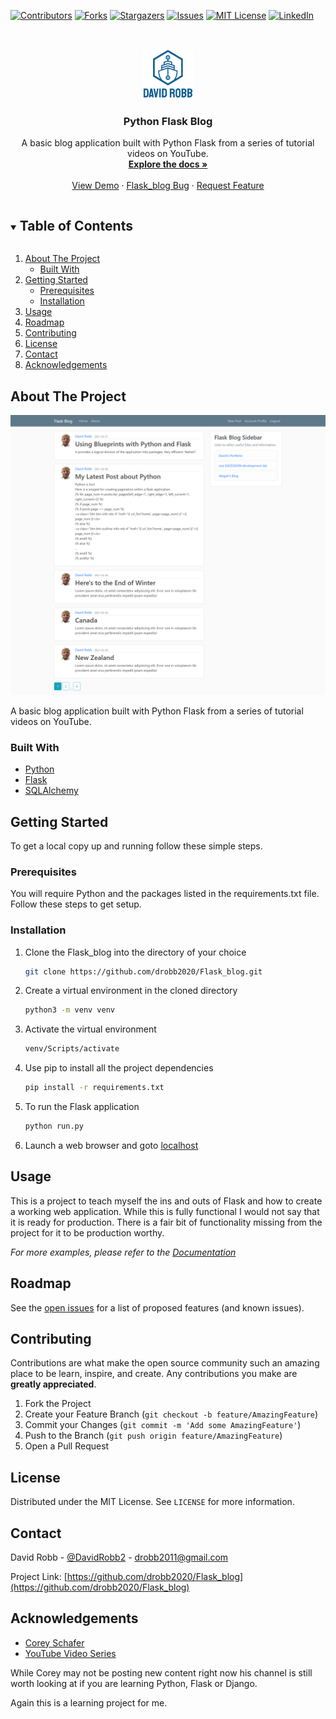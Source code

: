 <!--
*** Thanks for checking out the Best-README-Template. If you have a suggestion
*** that would make this better, please fork the Flask_blog and create a pull request
*** or simply open an issue with the tag "enhancement".
*** Thanks again! Now go create something AMAZING! :D
***
***
***
*** To avoid retyping too much info. Do a search and replace for the following:
*** drobb2020, Flask_blog, DavidRobb2, email, Python Flask Blog, A basic blog application built with Python Flask from a series of tutorial videos on YouTube.
-->

<!-- PROJECT SHIELDS -->
<!--
*** I'm using markdown "reference style" links for readability.
*** Reference links are enclosed in brackets [ ] instead of parentheses ( ).
*** See the bottom of this document for the declaration of the reference variables
*** for contributors-url, forks-url, etc. This is an optional, concise syntax you may use.
*** https://www.markdownguide.org/basic-syntax/#reference-style-links
-->
[![Contributors][contributors-shield]][contributors-url]
[![Forks][forks-shield]][forks-url]
[![Stargazers][stars-shield]][stars-url]
[![Issues][issues-shield]][issues-url]
[![MIT License][license-shield]][license-url]
[![LinkedIn][linkedin-shield]][linkedin-url]

<!-- PROJECT LOGO -->
<br />
<p align="center">
  <a href="https://github.com/drobb2020/Flask_blog">
    <img src="images/logo.png" alt="Logo" width="80" height="80">
  </a>

  <h3 align="center">Python Flask Blog</h3>

  <p align="center">
    A basic blog application built with Python Flask from a series of tutorial videos on YouTube.
    <br />
    <a href="https://github.com/drobb2020/Flask_blog"><strong>Explore the docs »</strong></a>
    <br />
    <br />
    <a href="https://github.com/drobb2020/Flask_blog">View Demo</a>
    ·
    <a href="https://github.com/drobb2020/Flask_blog/issues">Flask_blog Bug</a>
    ·
    <a href="https://github.com/drobb2020/Flask_blog/issues">Request Feature</a>
  </p>
</p>

<!-- TABLE OF CONTENTS -->
<details open="open">
  <summary><h2 style="display: inline-block">Table of Contents</h2></summary>
  <ol>
    <li>
      <a href="#about-the-project">About The Project</a>
      <ul>
        <li><a href="#built-with">Built With</a></li>
      </ul>
    </li>
    <li>
      <a href="#getting-started">Getting Started</a>
      <ul>
        <li><a href="#prerequisites">Prerequisites</a></li>
        <li><a href="#installation">Installation</a></li>
      </ul>
    </li>
    <li><a href="#usage">Usage</a></li>
    <li><a href="#roadmap">Roadmap</a></li>
    <li><a href="#contributing">Contributing</a></li>
    <li><a href="#license">License</a></li>
    <li><a href="#contact">Contact</a></li>
    <li><a href="#acknowledgements">Acknowledgements</a></li>
  </ol>
</details>

<!-- ABOUT THE PROJECT -->
## About The Project

![Flask Blog Screenshots](images/flask-blog-screenshot1.png)

 A basic blog application built with Python Flask from a series of tutorial videos on YouTube.

### Built With

* [Python](https://python.org/)
* [Flask](https://flask.palletsprojects.com/en/2.0.x/)
* [SQLAlchemy](https://www.sqlalchemy.org/)

<!-- GETTING STARTED -->
## Getting Started

To get a local copy up and running follow these simple steps.

### Prerequisites

You will require Python and the packages listed in the requirements.txt file. Follow these steps to get setup.

### Installation

1. Clone the Flask_blog into the directory of your choice

    ```sh
    git clone https://github.com/drobb2020/Flask_blog.git
    ```

2. Create a virtual environment in the cloned directory

    ```sh
    python3 -m venv venv
    ```

3. Activate the virtual environment

    ```sh
    venv/Scripts/activate
    ```

4. Use pip to install all the project dependencies

    ```sh
    pip install -r requirements.txt
    ```

5. To run the Flask application

    ```sh
    python run.py
    ```

6. Launch a web browser and goto [localhost](http://127.0.0.1:5000)

<!-- USAGE EXAMPLES -->
## Usage

This is a project to teach myself the ins and outs of Flask and how to create a working web application. While this is fully functional I would not say that it is ready for production. There is a fair bit of functionality missing from the project for it to be production worthy.

_For more examples, please refer to the [Documentation](https://example.com)_

<!-- ROADMAP -->
## Roadmap

See the [open issues](https://github.com/drobb2020/Flask_blog/issues) for a list of proposed features (and known issues).

<!-- CONTRIBUTING -->
## Contributing

Contributions are what make the open source community such an amazing place to be learn, inspire, and create. Any contributions you make are **greatly appreciated**.

1. Fork the Project
2. Create your Feature Branch (`git checkout -b feature/AmazingFeature`)
3. Commit your Changes (`git commit -m 'Add some AmazingFeature'`)
4. Push to the Branch (`git push origin feature/AmazingFeature`)
5. Open a Pull Request

<!-- LICENSE -->
## License

Distributed under the MIT License. See `LICENSE` for more information.

<!-- CONTACT -->
## Contact

David Robb - [@DavidRobb2](https://twitter.com/DavidRobb2) - drobb2011@gmail.com

Project Link: [https://github.com/drobb2020/Flask_blog](https://github.com/drobb2020/Flask_blog)

<!-- ACKNOWLEDGEMENTS -->
## Acknowledgements

* [Corey Schafer](https://www.youtube.com/channel/UCCezIgC97PvUuR4_gbFUs5g)
* [YouTube Video Series](https://www.youtube.com/playlist?list=PL-osiE80TeTs4UjLw5MM6OjgkjFeUxCYH)

While Corey may not be posting new content right now his channel is still worth looking at if you are learning Python, Flask or Django.

Again this is a learning project for me.

<!-- MARKDOWN LINKS & IMAGES -->
<!-- https://www.markdownguide.org/basic-syntax/#reference-style-links -->
[contributors-shield]: https://img.shields.io/github/contributors/drobb2020/Flask_blog.svg?style=for-the-badge
[contributors-url]: https://github.com/drobb2020/Flask_blog/graphs/contributors
[forks-shield]: https://img.shields.io/github/forks/drobb2020/Flask_blog.svg?style=for-the-badge
[forks-url]: https://github.com/drobb2020/Flask_blog/network/members
[stars-shield]: https://img.shields.io/github/stars/drobb2020/Flask_blog.svg?style=for-the-badge
[stars-url]: https://github.com/drobb2020/Flask_blog/stargazers
[issues-shield]: https://img.shields.io/github/issues/drobb2020/Flask_blog.svg?style=for-the-badge
[issues-url]: https://github.com/drobb2020/Flask_blog/issues
[license-shield]: https://img.shields.io/github/license/drobb2020/Flask_blog.svg?style=for-the-badge
[license-url]: https://github.com/drobb2020/Flask_blog/blob/master/LICENSE.txt
[linkedin-shield]: https://img.shields.io/badge/-LinkedIn-black.svg?style=for-the-badge&logo=linkedin&colorB=555
[linkedin-url]: https://www.linkedin.com/in/david-robb-42436a20/
